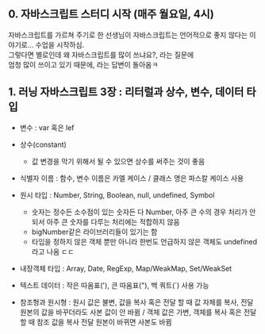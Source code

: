 ## 0. 자바스크립트 스터디 시작 (매주 월요일, 4시)
자바스크립트를 가르쳐 주기로 한 선생님이 자바스크립트는 언어적으로 좋지 않다는 이야기로... 수업을 시작하심.  
그렇다면 별로인데 왜 자바스크립트를 많이 쓰냐요?, 라는 질문에  
엄청 많이 쓰이고 있기 때문에, 라는 답변이 돌아옴ㅋ

## 1. 러닝 자바스크립트 3장 : 리터럴과 상수, 변수, 데이터 타입

- 변수 : var 혹은 lef
- 상수(constant)
  - 값 변경을 막기 위해서 될 수 있으면 상수를 써주는 것이 좋음  

- 식별자 이름 : 함수, 변수 이름은 카멜 케이스 / 클래스 명은 파스칼 케이스 사용  
- 원시 타입 : Number, String, Boolean, null, undefined, Symbol
  - 숫자는 정수든 소수점이 있는 숫자든 다 Number, 아주 큰 수의 경우 처리가 안되서 아주 큰 숫자를 다루는 처리에는 적합하지 않음
  - bigNumber같은 라이브러리들이 있기는 함
  - 타입을 정하지 않은 객체 뿐만 아니라 한번도 언급하지 않은 객체도 undefined라고 나옴 ㄷㄷ
- 내장객체 타입 : Array, Date, RegExp, Map/WeakMap, Set/WeakSet
- 텍스트 데이터 : 작은 따옴표('), 큰 따옴표("), 백 쿼트(`) 사용 가능
- 참조형과 원시형 : 원시 값은 불변, 값을 복사 혹은 전달 할 때 값 자체를 복사, 전달원본의 값을 바꾸더라도 사본 값이 안 바뀜
/ 객체 값은 가변, 객체를 복사 혹은 전달 할 때 참조 값을 복사 전달 원본이 바뀌면 사본도 바뀜
